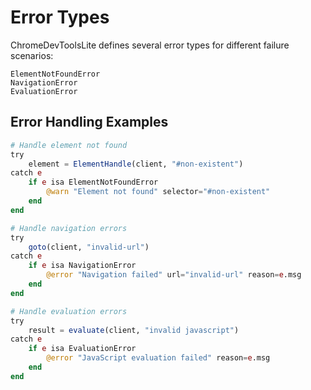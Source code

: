 # Error Types

ChromeDevToolsLite defines several error types for different failure scenarios:

```@docs
ElementNotFoundError
NavigationError
EvaluationError
```

## Error Handling Examples

```julia
# Handle element not found
try
    element = ElementHandle(client, "#non-existent")
catch e
    if e isa ElementNotFoundError
        @warn "Element not found" selector="#non-existent"
    end
end

# Handle navigation errors
try
    goto(client, "invalid-url")
catch e
    if e isa NavigationError
        @error "Navigation failed" url="invalid-url" reason=e.msg
    end
end

# Handle evaluation errors
try
    result = evaluate(client, "invalid javascript")
catch e
    if e isa EvaluationError
        @error "JavaScript evaluation failed" reason=e.msg
    end
end
```
